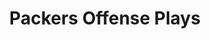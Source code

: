 ---
layout: playbook
title: Packers Offense Plays
team: packers
unit: offense
permalink: /packers/offense/
---